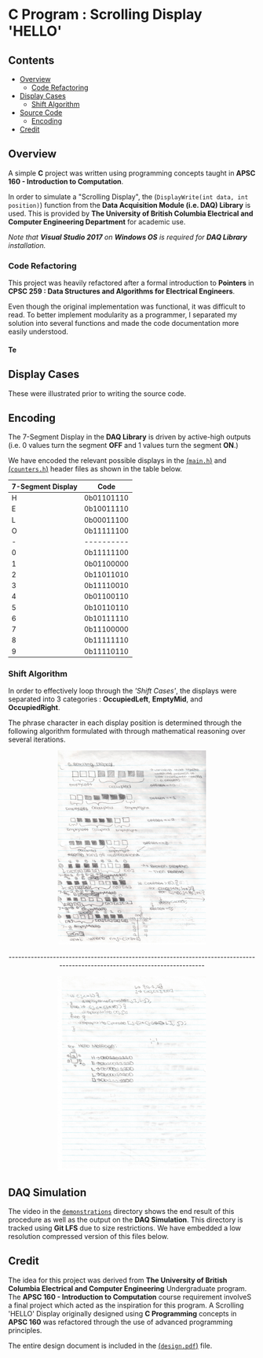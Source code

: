 # C Program : Scrolling Display 'HELLO'

## Contents
* [Overview](#Overview)
    * [Code Refactoring](#Code-Refactoring)
* [Display Cases](#Display-Cases)
    * [Shift Algorithm](#Shift-Algorithm)
* [Source Code](#Source-Code)
    * [Encoding](#Encoding)
* [Credit](#Credit)

## Overview

A simple <b>C</b> project was written using programming concepts taught in <b>APSC 160 - Introduction to Computation</b>.

In order to simulate a "Scrolling Display", the (`DisplayWrite(int data, int position)`) function from the <b>Data Acquisition Module (i.e. DAQ) Library</b> is used. This is provided by <b>The University of British Columbia Electrical and Computer Engineering Department</b> for academic use.

<i>Note that <b>Visual Studio 2017</b> on <b>Windows OS</b> is required for <b>DAQ Library</b> installation.</i>

### Code Refactoring

This project was heavily refactored after a formal introduction to <b>Pointers</b> in <b>CPSC 259 : Data Structures and Algorithms for Electrical Engineers</b>.

Even though the original implementation was functional, it was difficult to read. To better implement modularity as a programmer, I separated my solution into several functions and made the code documentation more easily understood.

#### Te

## Display Cases

These were illustrated prior to writing the source code.

## Encoding

The 7-Segment Display in the <b>DAQ Library</b> is driven by active-high outputs (i.e. 0 values turn the segment **OFF** and 1 values turn the segment **ON**.)

We have encoded the relevant
possible displays in the [(`main.h`)](main.h) and [(`counters.h`)](counters.h) header files as shown in the table below.

| 7-Segment Display | Code |
| ----------------- | ---- |
| H | 0b01101110 |
| E | 0b10011110 |
| L | 0b00011100 |
| O | 0b11111100 |
| - | ---------- |
| 0 | 0b11111100 |
| 1 | 0b01100000 |
| 2 | 0b11011010 |
| 3 | 0b11110010 |
| 4 | 0b01100110 |
| 5 | 0b10110110 |
| 6 | 0b10111110 |
| 7 | 0b11100000 |
| 8 | 0b11111110 |
| 9 | 0b11110110 |

### Shift Algorithm

In order to effectively loop through the <i>'Shift Cases'</i>, the displays were separated into 3 categories : **OccupiedLeft**, **EmptyMid**, and **OccupiedRight**.

The phrase character in each display position is determined through the following algorithm formulated with through mathematical reasoning over several iterations.

<p align="center"><img src="figures/Algorithm_1.jpg" width="60%" height="60%" title="First Page of Algorithm" ></p>
<div align= "center"> ---------------------------------------------------------------------------------------------------------------------------- </div>
<p align="center"><img src="figures/Algorithm_2.jpg" width="60%" height="60%" title="Second Page of Algorithm"></p>

## DAQ Simulation

The video in the [`demonstrations`](demonstrations) directory shows the end result of this procedure as well as the output on the <b>DAQ Simulation</b>. This directory is tracked using <b>Git LFS</b> due to size restrictions.</i> We have embedded a low resolution compressed version of this files below.

## Credit

The idea for this project was derived from <b>The University of British Columbia Electrical and Computer Engineering</b> Undergraduate program. The <b>APSC 160 - Introduction to Computation</b> course requirement involveS a final project which acted as the inspiration for this program. A Scrolling 'HELLO' Display originally designed using <b>C Programming</b> concepts in <b>APSC 160</b> was refactored through the use of advanced programming principles.

The entire design document is included in the [(`design.pdf`)](design.pdf) file.